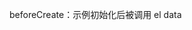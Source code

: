 beforeCreate：示例初始化后被调用 el data 
<!--stackedit_data:
eyJoaXN0b3J5IjpbNjU5NTgyMDg1LC0yMDg4NzQ2NjEyXX0=
-->